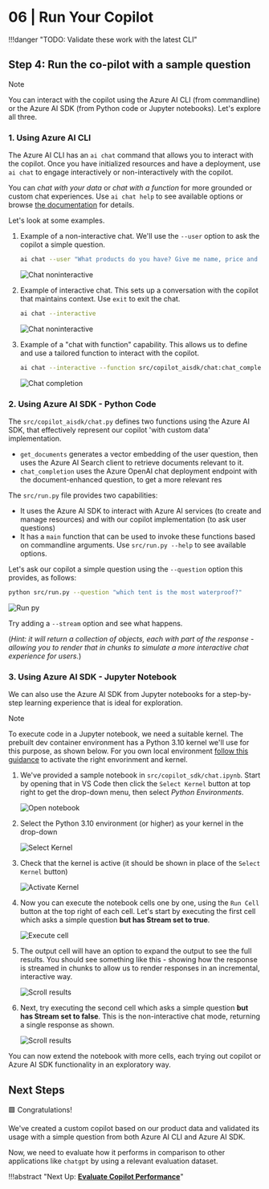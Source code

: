 # 06 | Run Your Copilot

!!!danger "TODO: Validate these work with the latest CLI"

## Step 4: Run the co-pilot with a sample question

> [!NOTE]  
> You can interact with the copilot using the Azure AI CLI (from commandline) or the Azure AI SDK (from Python code or Jupyter notebooks). Let's explore all three.


### 1. Using Azure AI CLI

The Azure AI CLI has an `ai chat` command that allows you to interact with the copilot. Once you have initialized resources and have a deployment, use `ai chat` to engage interactively or non-interactively with the copilot. 

You can _chat with your data_ or _chat with a function_ for more grounded or custom chat experiences. Use `ai chat help` to see available options or browse [the documentation](https://learn.microsoft.com/azure/ai-studio/how-to/cli-install#ai-chat) for details. 

Let's look at some examples.


1. Example of a non-interactive chat. We'll use the `--user` option to ask the copilot a simple question.

    ```bash
    ai chat --user "What products do you have? Give me name, price and 1 sentence descriptions for each"
    ```

    ![Chat noninteractive](./img/13-ai-chat-noninteractive.png)

1. Example of interactive chat. This sets up a conversation with the copilot that maintains context. Use `exit` to exit the chat.

    ```bash
    ai chat --interactive
    ```
    ![Chat noninteractive](./img/14-ai-chat-interactive.png)

3. Example of a "chat with function" capability. This allows us to define and use a tailored function to interact with the copilot.

    ```bash
    ai chat --interactive --function src/copilot_aisdk/chat:chat_completion
    ```
    ![Chat completion](./img/15-ai-chat-completion.png)



### 2. Using Azure AI SDK - Python Code

The `src/copilot_aisdk/chat.py` defines two functions using the Azure AI SDK, that effectively represent our copilot 'with custom data' implementation.
 - `get_documents` generates a vector embedding of the user question, then uses the Azure AI Search client to retrieve documents relevant to it.
 - `chat_completion` uses the Azure OpenAI chat deployment endpoint with the document-enhanced question, to get a more relevant res

The `src/run.py` file provides two capabilities:
 - It uses the Azure AI SDK to interact with Azure AI services (to create and manage resources) and with our copilot implementation (to ask user questions)
 - It has a `main` function that can be used to invoke these functions based on commandline arguments. Use `src/run.py --help` to see available options.

Let's ask our copilot a simple question using the `--question` option this provides, as follows:

```bash
python src/run.py --question "which tent is the most waterproof?"
```
![Run py](./img/16-runpy-chat.png)


Try adding a `--stream` option and see what happens.

(_Hint: it will return a collection of objects, each with part of the response - allowing you to render that in chunks to simulate a more interactive chat experience for users._)


### 3. Using Azure AI SDK - Jupyter Notebook

We can also use the Azure AI SDK from Jupyter notebooks for a step-by-step learning experience that is ideal for exploration.

> [!NOTE]  
> To execute code in a Jupyter notebook, we need a suitable kernel. The prebuilt dev container environment has a Python 3.10 kernel we'll use for this purpose, as shown below. For you own local environment [follow this guidance](https://code.visualstudio.com/docs/datascience/jupyter-notebooks) to activate the right envorinment and kernel.

1. We've provided a sample notebook in `src/copilot_sdk/chat.ipynb`. Start by opening that in VS Code then click the `Select Kernel` button at top right to get the drop-down menu, then select _Python Environments_.

    ![Open notebook](./img/17-notebook-setup.png) 

1. Select the Python 3.10 environment (or higher) as your kernel in the drop-down

    ![Select Kernel](./img/18-notebook-select.png) 
1. Check that the kernel is active (it should be shown in place of the `Select Kernel` button)

    ![Activate Kernel](./img/19-notebook-activate.png)
1. Now you can execute the notebook cells one by one, using the `Run Cell` button at the top right of each cell. Let's start by executing the first cell which asks a simple question **but has Stream set to true**.

    ![Execute cell](./img/20-notebook-cell-result.png) 
1. The output cell will have an option to expand the output to see the full results. You should see something like this - showing how the response is streamed in chunks to allow us to render responses in an incremental, interactive way.

    ![Scroll results](./img/21-notebook-cell-scroll.png) 
1. Next, try executing the second cell which asks a simple question **but has Stream set to false**. This is the non-interactive chat mode, returning a single response as shown.

    ![Scroll results](./img/22-notebook-cell-single.png) 

You can now extend the notebook with more cells, each trying out copilot or Azure AI SDK functionality in an exploratory way.


## Next Steps

🟩 Congratulations!

We've created a custom copilot based on our product data and validated its usage with a simple question from both Azure AI CLI and Azure AI SDK. 

Now, we need to evaluate how it performs in comparison to other applications like `chatgpt` by using a relevant evaluation dataset.

!!!abstract "Next Up: [**Evaluate Copilot Performance**](./07-evaluate.md)"
